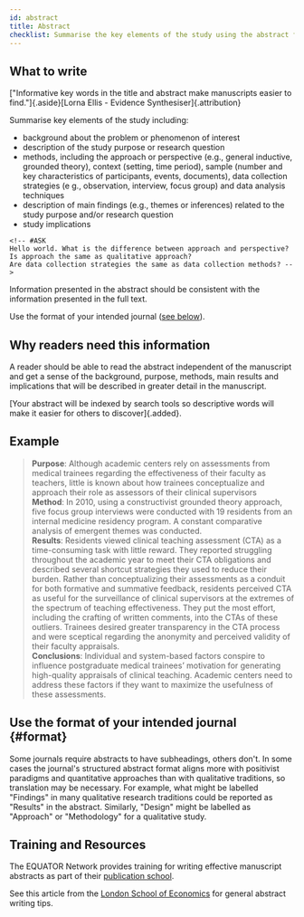 ```yaml
---
id: abstract 
title: Abstract
checklist: Summarise the key elements of the study using the abstract format of the intended publication.
---
```


## What to write

["Informative key words in the title and abstract make manuscripts easier to find."]{.aside}[Lorna Ellis - Evidence Synthesiser]{.attribution} 

Summarise key elements of the study including:

- background about the problem or phenomenon of interest
- description of the study purpose or research question
- methods, including the approach or perspective (e.g., general inductive, grounded theory), context (setting, time period), sample (number and key characteristics of participants, events, documents), data collection strategies (e g., observation, interview, focus group) and data analysis techniques
- description of main findings (e.g., themes or inferences) related to the study purpose and/or research question
- study implications

```{=html}
<!-- #ASK
Hello world. What is the difference between approach and perspective?
Is approach the same as qualitative approach?
Are data collection strategies the same as data collection methods? -->
```

Information presented in the abstract should be consistent with the information presented in the full text.

Use the format of your intended journal ([see below](#format)).

## Why readers need this information

A reader should be able to read the abstract independent of the manuscript and get a sense of the background, purpose, methods, main results and implications that will be described in greater detail in the manuscript.

[Your abstract will be indexed by search tools so descriptive words will make it easier for others to discover]{.added}. <!-- #TODO: abstracts are indexed by search tools -->

## Example

> **Purpose**: Although academic centers rely on assessments from medical trainees regarding the effectiveness of their faculty as teachers, little is known about how trainees conceptualize and approach their role as assessors of their clinical supervisors<br>**Method**: In 2010, using a constructivist grounded theory approach, five focus group interviews were conducted with 19 residents from an internal medicine residency program. A constant comparative analysis of emergent themes was conducted.<br>**Results**: Residents viewed clinical teaching assessment (CTA) as a time-consuming task with little reward. They reported struggling throughout the academic year to meet their CTA obligations and described several shortcut strategies they used to reduce their burden. Rather than conceptualizing their assessments as a conduit for both formative and summative feedback, residents perceived CTA as useful for the surveillance of clinical supervisors at the extremes of the spectrum of teaching effectiveness. They put the most effort, including the crafting of written comments, into the CTAs of these outliers. Trainees desired greater transparency in the CTA process and were sceptical regarding the anonymity and perceived validity of their faculty appraisals.<br>**Conclusions**: Individual and system-based factors conspire to influence postgraduate medical trainees’ motivation for generating high-quality appraisals of clinical teaching. Academic centers need to address these factors if they want to maximize the usefulness of these assessments.

<!-- #TODO: bad examples -->

## Use the format of your intended journal {#format}

Some journals require abstracts to have subheadings, others don't. In some cases the journal's structured abstract format aligns more with positivist paradigms and quantitative approaches than with qualitative traditions, so translation may be necessary. For example, what might be labelled "Findings" in many qualitative research traditions could be reported as "Results" in the abstract. Similarly, "Design" might be labelled as "Approach" or "Methodology" for a qualitative study.

## Training and Resources

The EQUATOR Network provides training for writing effective manuscript abstracts as part of their [publication school](https://www.equator-network.org/2023/01/24/uk-equator-centre-publication-school-april-2023/).

See this article from the [London School of Economics](https://blogs.lse.ac.uk/impactofsocialsciences/2011/06/20/essential-guide-writing-good-abstracts/) for general abstract writing tips.